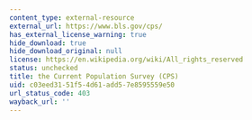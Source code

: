 ```yaml
---
content_type: external-resource
external_url: https://www.bls.gov/cps/
has_external_license_warning: true
hide_download: true
hide_download_original: null
license: https://en.wikipedia.org/wiki/All_rights_reserved
status: unchecked
title: the Current Population Survey (CPS)
uid: c03eed31-51f5-4d61-add5-7e8595559e50
url_status_code: 403
wayback_url: ''
---
```

